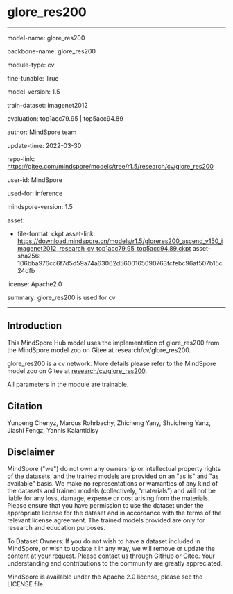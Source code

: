 # glore_res200

---

model-name: glore_res200

backbone-name: glore_res200

module-type: cv

fine-tunable: True

model-version: 1.5

train-dataset: imagenet2012

evaluation: top1acc79.95 | top5acc94.89

author: MindSpore team

update-time: 2022-03-30

repo-link: <https://gitee.com/mindspore/models/tree/r1.5/research/cv/glore_res200>

user-id: MindSpore

used-for: inference

mindspore-version: 1.5

asset:

-
    file-format: ckpt
    asset-link: <https://download.mindspore.cn/models/r1.5/gloreres200_ascend_v150_imagenet2012_research_cv_top1acc79.95_top5acc94.89.ckpt>
    asset-sha256: 106bba976cc6f7d5d59a74a63062d5600165090763fcfebc96af507b15c24dfb

license: Apache2.0

summary: glore_res200 is used for cv

---

## Introduction

This MindSpore Hub model uses the implementation of glore_res200 from the MindSpore model zoo on Gitee at research/cv/glore_res200.

glore_res200 is a cv network. More details please refer to the MindSpore model zoo on Gitee at [research/cv/glore_res200](https://gitee.com/mindspore/models/blob/r1.5/research/cv/glore_res200/README_CN.md).

All parameters in the module are trainable.

## Citation

Yunpeng Chenyz, Marcus Rohrbachy, Zhicheng Yany, Shuicheng Yanz, Jiashi Fengz, Yannis Kalantidisy

## Disclaimer

MindSpore ("we") do not own any ownership or intellectual property rights of the datasets, and the trained models are provided on an "as is" and "as available" basis. We make no representations or warranties of any kind of the datasets and trained models (collectively, “materials”) and will not be liable for any loss, damage, expense or cost arising from the materials. Please ensure that you have permission to use the dataset under the appropriate license for the dataset and in accordance with the terms of the relevant license agreement. The trained models provided are only for research and education purposes.

To Dataset Owners: If you do not wish to have a dataset included in MindSpore, or wish to update it in any way, we will remove or update the content at your request. Please contact us through GitHub or Gitee. Your understanding and contributions to the community are greatly appreciated.

MindSpore is available under the Apache 2.0 license, please see the LICENSE file.
